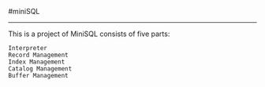 #miniSQL
***
This is a project of MiniSQL consists of five parts:

	Interpreter
	Record Management
	Index Management
	Catalog Management
	Buffer Management